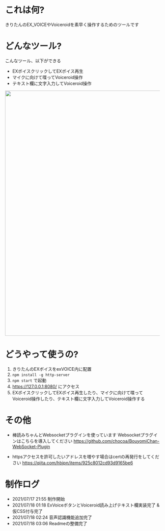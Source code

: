 # これは何?

きりたんのEX_VOICEやVoiceroidを素早く操作するためのツールです

# どんなツール?

こんなツール、以下ができる
 - EXボイスクリックしてEXボイス再生
 - マイクに向けて喋ってVoiceroid操作
 - テキスト欄に文字入力してVoiceroid操作

<img src="https://user-images.githubusercontent.com/77018668/126045647-f5017702-4e07-4e26-829e-a8eeef59617e.png" width="800px">


# どうやって使うの?

  1. きりたんのEXボイスをexVOICE内に配置
  1. `npm install -g http-server`
  2. `npm start` で起動
  3. https://127.0.0.1:8080/ にアクセス
  4. EXボイスクリックしてEXボイス再生したり、マイクに向けて喋ってVoiceroid操作したり、テキスト欄に文字入力してVoiceroid操作する

# その他
- 棒読みちゃんとWebsocketプラグインを使っています
Websocketプラグインはこちらを導入してください
https://github.com/chocoa/BouyomiChan-WebSocket-Plugin

- httpsアクセスを許可したいアドレスを増やす場合はcertの再発行をしてください
https://qiita.com/hbjpn/items/925c8012cd93d9165be6

# 制作ログ
- 2021/07/17 21:55 制作開始
- 2021/07/18 01:18 ExVoiceボタンとVoiceroid読み上げテキスト欄実装完了 & 仮CSS付与完了
- 2021/07/18 02:24 音声認識機能追加完了
- 2021/07/18 03:06 Readmeの整備完了
